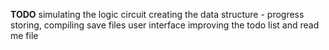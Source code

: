 **TODO**
simulating the logic circuit
    creating the data structure - progress
storing, compiling save files
user interface
improving the todo list and read me file




